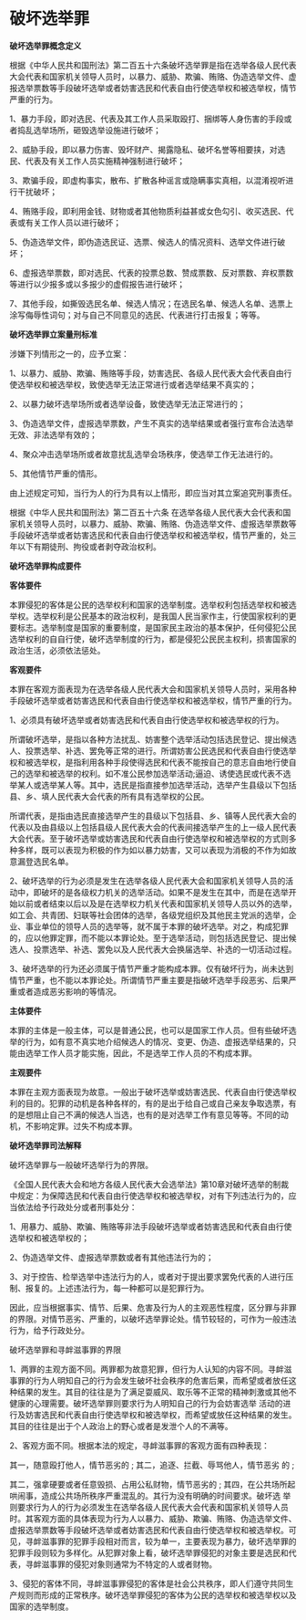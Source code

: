 # 破坏选举罪



**破坏选举罪概念定义**

根据《中华人民共和国刑法》第二百五十六条破坏选举罪是指在选举各级人民代表大会代表和国家机关领导人员时，以暴力、威胁、欺骗、贿赂、伪造选举文件、虚报选举票数等手段破坏选举或者妨害选民和代表自由行使选举权和被选举权，情节严重的行为。

1、暴力手段，即对选民、代表及其工作人员采取殴打、捆绑等人身伤害的手段或者捣乱选举场所，砸毁选举设施进行破坏；

2、威胁手段，即以暴力伤害、毁坏财产、揭露隐私、破坏名誉等相要挟，对选民、代表及有关工作人员实施精神强制进行破坏；

3、欺骗手段，即虚构事实，散布、扩散各种谣言或隐瞒事实真相，以混淆视听进行干扰破坏；

4、贿赂手段，即利用金钱、财物或者其他物质利益甚或女色勾引、收买选民、代表或有关工作人员以进行破坏；

5、伪造选举文件，即伪造选民证、选票、候选人的情况资料、选举文件进行破坏；

6、虚报选举票数，即对选民、代表的投票总数、赞成票数、反对票数、弃权票数等进行以少报多或以多报少的虚假报告进行破坏；

7、其他手段，如撕毁选民名单、候选人情况；在选民名单、候选人名单、选票上涂写侮辱性词句；对与自己不同意见的选民、代表进行打击报复；等等。

**破坏选举罪立案量刑标准**

涉嫌下列情形之一的，应予立案：

1、以暴力、威胁、欺骗、贿赂等手段，妨害选民、各级人民代表大会代表自由行使选举权和被选举权，致使选举无法正常进行或者选举结果不真实的；

2、以暴力破坏选举场所或者选举设备，致使选举无法正常进行的；

3、伪造选举文件，虚报选举票数，产生不真实的选举结果或者强行宣布合法选举无效、非法选举有效的；

4、聚众冲击选举场所或者故意扰乱选举会场秩序，使选举工作无法进行的。

5、其他情节严重的情形。

由上述规定可知，当行为人的行为具有以上情形，即应当对其立案追究刑事责任。

根据《中华人民共和国刑法》第二百五十六条
在选举各级人民代表大会代表和国家机关领导人员时，以暴力、威胁、欺骗、贿赂、伪造选举文件、虚报选举票数等手段破坏选举或者妨害选民和代表自由行使选举权和被选举权，情节严重的，处三年以下有期徒刑、拘役或者剥夺政治权利。

 

**破坏选举罪构成要件**

**客体要件**

本罪侵犯的客体是公民的选举权利和国家的选举制度。选举权利包括选举权和被选举权。选举权利是公民基本的政治权利，是我国人民当家作主，行使国家权利的更要标志。选举制度是国家的重要制度，是国家民主政治的基本保护，任何侵犯公民选举权利的自自行使，破坏选举制度的行为，都是侵犯公民民主权利，损害国家的政治生活，必须依法惩处。

**客观要件**

本罪在客观方面表现为在选举各级人民代表大会和国家机关领导人员时，采用各种手段破坏选举或者妨害选民和代表自由行使选举权和被选举权，情节严重的行为。

1、必须具有破坏选举或者妨害选民和代表自由行使选举权和被选举权的行为。

所谓破坏选举，是指以各种方法扰乱、妨害整个选举活动包括选民登记、提出候选人、投票选举、补选、罢免等正常的进行。所谓妨害公民选民和代表自由行使选举权和被选举权，是指利用各种手段使得选民和代表不能按自己的意志自由地行使自己的选举和被选举的权利。如不准公民参加选举活动;逼迫、诱使选民或代表不选举某人或选举某人等。其中，选民是指直接参加选举活动，选举产生县级以下包括县、乡、填人民代表大会代表的所有具有选举权的公民。

所谓代表，是指由选民直接选举产生的县级以下包括县、乡、镇等人民代表大会的代表以及由县级以上包括县级人民代表大会的代表间接选举产生的上一级人民代表大会代表。至于破坏选举或妨害选民和代表自由行使选举权和被选举权的方式则多种多样，既可以表现为积极的作为如以暴力妨害，又可以表现为消极的不作为如故意漏登选民名单。

2、破坏选举的行为必须是发生在选举各级人民代表大会和国家机关领导人员的活动中，即破坏的是各级权力机关的选举活动。如果不是发生在其中，而是在选举开始以前或者结束以后以及是在选举权力机关代表和国家机关领导人员以外的选举，如工会、共青团、妇联等社会团体的选举，各级党组织及其他民主党派的选举，企业、事业单位的领导人员的选举等，就不属于本罪的破坏选举。对之，构成犯罪的，应以他罪定罪，而不能以本罪论处。至于选举活动，则包括选民登记、提出候选人、投票选举、补选、罢免以及人民代表大会换届选举、补选的一切活动过程。

3、破坏选举的行为还必须属于情节严重才能构成本罪。仅有破坏行为，尚未达到情节严重，也不能以本罪论处。所谓情节严重主要是指破坏选举手段恶劣、后果严重或者造成恶劣影响的等情况。

**主体要件**

本罪的主体是一般主体，可以是普通公民，也可以是国家工作人员。但有些破坏选举的行为，如有意不真实地介绍候选人的情况、变更、伪造、虚报选举结果的，只能由选举工作人员才能实施，因此，不是选举工作人员的不构成本罪。

**主观要件**

本罪在主观方面表现为故意。一般出于破坏选举或妨害选民、代表自由行使选举权利的目的。犯罪的动机是各种各样的，有的是出于给自己或自己亲友争取选票，有的是想阻止自己不满的候选人当选，也有的是对选举工作有意见等等。不同的动机，不影响定罪。过失不构成本罪。

**破坏选举罪司法解释**

破坏选举罪与一般破坏选举行为的界限。

《全国人民代表大会和地方各级人民代表大会选举法》第10章对破坏选举的制裁中规定：为保障选民和代表自由行使选举权和被选举权，对有下列违法行为的，应当依法给予行政处分或者刑事处分：

1、用暴力、威胁、欺骗、贿赂等非法手段破坏选举或者妨害选民和代表自由行使选举权和被选举权的；

2、伪造选举文件、虚报选举票数或者有其他违法行为的；

3、对于控告、检举选举中违法行为的人，或者对于提出要求罢免代表的人进行压制、报复的。上述违法行为，每一种都可以是犯罪行为。

因此，应当根据事实、情节、后果、危害及行为人的主观恶性程度，区分罪与非罪的界限。对情节恶劣、严重的，以破坏选举罪论处。情节较轻的，可作为一般违法行为，给予行政处分。

破坏选举罪和寻衅滋事罪的界限

1、两罪的主观方面不同。两罪都为故意犯罪，但行为人认知的内容不同。寻衅滋事罪的行为人明知自己的行为会发生破坏社会秩序的危害后果，而希望或者放任这种结果的发生。其目的往往是为了满足耍威风、取乐等不正常的精神刺激或其他不健康的心理需要。破坏选举罪则要求行为人明知自己的行为会妨害选举
活动的进行及妨害选民和代表自由行使选举权和被选举权，而希望或放任这种结果的发生。其目的往往是出于个人政治上的野心或者是发泄个人的不满等。

2、客观方面不同。根据本法的规定，寻衅滋事罪的客观方面有四种表现：

其一，随意殴打他人，情节恶劣的 ; 其二，追逐、拦截、辱骂他人，情节恶劣 的
;

其二，强拿硬要或者任意毁损、占用公私财物，情节恶劣的 ;
其四，在公共场所起哄闹事，造成公共场所秩序严重混乱的。其行为没有明确的时间要求。破坏选
举则要求行为人的行为必须发生在选举各级人民代表大会代表和国家机关领导人员时。其客观方面的具体表现为行为人以暴力、威胁、欺骗、贿赂、伪造选举文件、虚报选举票数等手段破坏选举或者妨害选民和代表自由行使选举权和被选举权。可见，寻衅滋事罪的犯罪手段相对而言，较为单一，主要表现为暴力，破坏选举罪的
犯罪手段则较为多样化。从犯罪对象上看，破坏选举罪侵犯的对象主要是选民和代表，寻衅滋事罪的侵犯对象则通常为不特定的人或者财物。

3、侵犯的客体不同，寻衅滋事罪侵犯的客体是社会公共秩序，即人们遵守共同生产规则而形成的正常秩序。破坏选举罪侵犯的客体为公民的选举权和被选举权以及国家的选举制度。
